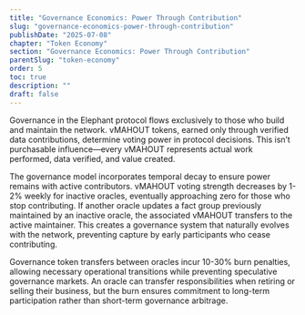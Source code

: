 ```yaml
---
title: "Governance Economics: Power Through Contribution"
slug: "governance-economics-power-through-contribution"
publishDate: "2025-07-08"
chapter: "Token Economy"
section: "Governance Economics: Power Through Contribution"
parentSlug: "token-economy"
order: 5
toc: true
description: ""
draft: false
---
```


Governance in the Elephant protocol flows exclusively to those who build and maintain the network. vMAHOUT tokens,
earned only through verified data contributions, determine voting power in protocol decisions. This isn’t purchasable
influence—every vMAHOUT represents actual work performed, data verified, and value created.

The governance model incorporates temporal decay to ensure power remains with active contributors. vMAHOUT voting
strength decreases by 1-2% weekly for inactive oracles, eventually approaching zero for those who stop contributing. If
another oracle updates a fact group previously maintained by an inactive oracle, the associated vMAHOUT transfers to the
active maintainer. This creates a governance system that naturally evolves with the network, preventing capture by early
participants who cease contributing.

Governance token transfers between oracles incur 10-30% burn penalties, allowing necessary operational transitions while
preventing speculative governance markets. An oracle can transfer responsibilities when retiring or selling their
business, but the burn ensures commitment to long-term participation rather than short-term governance arbitrage.
